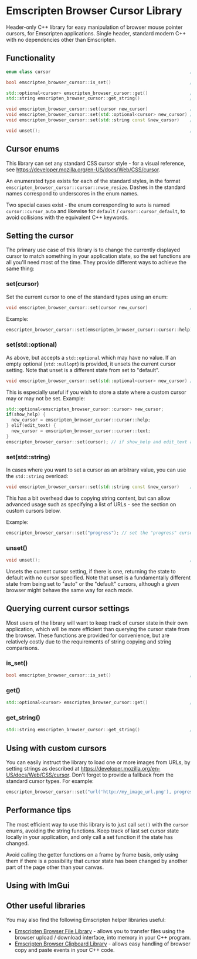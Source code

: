 # Emscripten Browser Cursor Library

Header-only C++ library for easy manipulation of browser mouse pointer cursors, for Emscripten applications.  Single header, standard modern C++ with no dependencies other than Emscripten.


## Functionality

```cpp
enum class cursor                                                     // type-safe enumeration of standard cursor types

bool emscripten_browser_cursor::is_set()                              // returns whether the cursor is currently set

std::optional<cursor> emscripten_browser_cursor::get()                // returns optional representing current cursor, or std::nullopt
std::string emscripten_browser_cursor::get_string()                   // return the currently set cursor as a string value

void emscripten_browser_cursor::set(cursor new_cursor)                // set a new cursor from a cursor enum
void emscripten_browser_cursor::set(std::optional<cursor> new_cursor) // set a new cursor from an optional (passing std::nullopt unsets)
void emscripten_browser_cursor::set(std::string const &new_cursor)    // set a new cursor from an arbitrary string value

void unset();                                                         // clear the current cursor setting
```

## Cursor enums

This library can set any standard CSS cursor style - for a visual reference, see https://developer.mozilla.org/en-US/docs/Web/CSS/cursor.

An enumerated type exists for each of the standard styles, in the format `emscripten_browser_cursor::cursor::nwse_resize`.  Dashes in the standard names correspond to underscores in the enum names.

Two special cases exist - the enum corresponding to `auto` is named `cursor::cursor_auto` and likewise for `default` / `cursor::cursor_default`, to avoid collisions with the equivalent C++ keywords.


## Setting the cursor

The primary use case of this library is to change the currently displayed cursor to match something in your application state, so the set functions are all you'll need most of the time.  They provide different ways to achieve the same thing:

### set(cursor)

Set the current cursor to one of the standard types using an enum:

```cpp
void emscripten_browser_cursor::set(cursor new_cursor)                // set a new cursor from a cursor enum
```

Example:

```cpp
emscripten_browser_cursor::set(emscripten_browser_cursor::cursor::help); // set the "help" cursor
```

### set(std::optional<cursor>)

As above, but accepts a `std::optional` which may have no value.  If an empty optional (`std::nullopt`) is provided, it unsets the current cursor setting.  Note that unset is a different state from set to "default".

```cpp
void emscripten_browser_cursor::set(std::optional<cursor> new_cursor) // set a new cursor from an optional (passing std::nullopt unsets)
```

This is especially useful if you wish to store a state where a custom cursor may or may not be set.  Example:

```cpp
std::optional<emscripten_browser_cursor::cursor> new_cursor;
if(show_help) {
  new_cursor = emscripten_browser_cursor::cursor::help;
} elif(edit_text) {
  new_cursor = emscripten_browser_cursor::cursor::text;
}
emscripten_browser_cursor::set(cursor); // if show_help and edit_text are both false, this will unset the custom cursor, returning it to default behaviour
```

### set(std::string)

In cases where you want to set a cursor as an arbitrary value, you can use the `std::string` overload:

```cpp
void emscripten_browser_cursor::set(std::string const &new_cursor)    // set a new cursor from an arbitrary string value
```

This has a bit overhead due to copying string content, but can allow advanced usage such as specifying a list of URLs - see the section on custom cursors below.

Example:

```cpp
emscripten_browser_cursor::set("progress"); // set the "progress" cursor as a string
```

### unset()

```cpp
void unset();                                                         // clear the current cursor setting
```

Unsets the current cursor setting, if there is one, returning the state to default with no cursor specified.  Note that unset is a fundamentally different state from being set to "auto" or the "default" cursors, although a given browser might behave the same way for each mode.


## Querying current cursor settings

Most users of the library will want to keep track of cursor state in their own application, which will be more efficient than querying the cursor state from the browser.  These functions are provided for convenience, but are relatively costly due to the requirements of string copying and string comparisons.

### is_set()

```cpp
bool emscripten_browser_cursor::is_set()                              // returns whether the cursor is currently set
```

### get()

```cpp
std::optional<cursor> emscripten_browser_cursor::get()                // returns optional representing current cursor, or std::nullopt
```

### get_string()

```cpp
std::string emscripten_browser_cursor::get_string()                   // return the currently set cursor as a string value
```

## Using with custom cursors

You can easily instruct the library to load one or more images from URLs, by setting strings as described at https://developer.mozilla.org/en-US/docs/Web/CSS/cursor.  Don't forget to provide a fallback from the standard cursor types.  For example:

```cpp
emscripten_browser_cursor::set("url('http://my_image_url.png'), progress"); // set an image from a URL, wth a fallback to the "progress" cursor.
```

## Performance tips

The most efficient way to use this library is to just call `set()` with the `cursor` enums, avoiding the string functions.  Keep track of last set cursor state locally in your application, and only call a set function if the state has changed.

Avoid calling the getter functions on a frame by frame basis, only using them if there is a possibility that cursor state has been changed by another part of the page other than your canvas.

## Using with ImGui


## Other useful libraries

You may also find the following Emscripten helper libraries useful:

- [Emscripten Browser File Library](https://github.com/Armchair-Software/emscripten-browser-file) - allows you to transfer files using the browser upload / download interface, into memory in your C++ program.
- [Emscripten Browser Clipboard Library](https://github.com/Armchair-Software/emscripten-browser-clipboard) - allows easy handling of browser copy and paste events in your C++ code.
